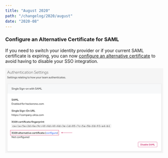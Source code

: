 ```yaml
---
title: "August 2020"
path: "/changelog/2020/august"
date: "2020-08"
---
```


### Configure an Alternative Certificate for SAML
If you need to switch your identity provider or if your current SAML certificate is expiring, you can now [configure an alternative certificate](/programs/single-sign-on-sso-via-saml.html#configure-an-alternative-certificate) to avoid having to disable your SSO integration.

![image](./images/aug_2020_alt_certificates.png)
